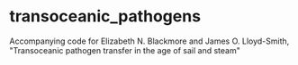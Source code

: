 # transoceanic_pathogens
Accompanying code for Elizabeth N. Blackmore and James O. Lloyd-Smith, "Transoceanic pathogen transfer in the age of sail and steam"
